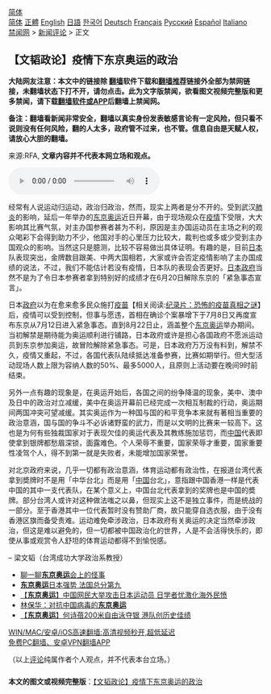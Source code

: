  <!-- 面包屑导航 --> <div class="breadcrumb"><!-- GTranslate: https://gtranslate.io/ -->  <div class="switcher notranslate">  <div class="selected">  <a href="#" onclick="return false;"> 简体</a>  </div>  <div class="option">  <a href="https://www.bannedbook.org" onclick="doGTranslate('zh-CN|zh-CN');jQuery('div.switcher div.selected a').html(jQuery(this).html());return false;" title="简体中文" class="nturl selected"> 简体</a>  <a href="https://www.bannedbook.org/zh-tw/" onclick="doGTranslate('zh-CN|zh-TW');jQuery('div.switcher div.selected a').html(jQuery(this).html());return false;" title="繁體中文" class="nturl"> 正體</a>  <a href="https://www.bannedbook.org/en/" onclick="doGTranslate('zh-CN|en');jQuery('div.switcher div.selected a').html(jQuery(this).html());return false;" title="English" class="nturl"> English</a>  <a href="https://www.bannedbook.org/ja/" onclick="doGTranslate('zh-CN|ja');jQuery('div.switcher div.selected a').html(jQuery(this).html());return false;" title="日本語" class="nturl"> 日語</a>  <a href="https://www.bannedbook.org/ko/" onclick="doGTranslate('zh-CN|ko');jQuery('div.switcher div.selected a').html(jQuery(this).html());return false;" title="한국어" class="nturl"> 한국어</a>  <a href="https://www.bannedbook.org/de/" onclick="doGTranslate('zh-CN|de');jQuery('div.switcher div.selected a').html(jQuery(this).html());return false;" title="Deutsch" class="nturl"> Deutsch</a>  <a href="https://www.bannedbook.org/fr/" onclick="doGTranslate('zh-CN|fr');jQuery('div.switcher div.selected a').html(jQuery(this).html());return false;" title="Français" class="nturl"> Français</a>  <a href="https://www.bannedbook.org/ru/" onclick="doGTranslate('zh-CN|ru');jQuery('div.switcher div.selected a').html(jQuery(this).html());return false;" title="Русский" class="nturl"> Русский</a>  <a href="https://www.bannedbook.org/es/" onclick="doGTranslate('zh-CN|es');jQuery('div.switcher div.selected a').html(jQuery(this).html());return false;" title="Español" class="nturl"> Español</a>  <a href="https://www.bannedbook.org/it/" onclick="doGTranslate('zh-CN|it');jQuery('div.switcher div.selected a').html(jQuery(this).html());return false;" title="Italiano" class="nturl"> Italiano</a>  </div>  </div>      <div class='breadcrumb-sub'><!-- Breadcrumb NavXT 6.3.0 --> <a href="https://www.bannedbook.org/" class="home">禁闻网</a> &gt; <a href="https://www.bannedbook.org/bnews/comments/" class="category">新闻评论</a> &gt; 正文</div></div><h2>【文韬政论】疫情下东京奥运的政治</h2> <p class="notice"><b>大陆网友注意：本文中的链接除 <a href="https://github.com/bannedbook/fanqiang" >翻墙</a>软件下载和<a href="https://github.com/killgcd/justmysocks/blob/master/README.md">翻墙推荐</a>链接外全部为禁网链接，未翻墙状态下打不开，请勿点击。此为文字版禁闻，欲看图文视频完整版和更多禁闻，请下载<a href="https://github.com/bannedbook/fanqiang">翻墙软件或APP</a>后翻墙上禁闻网。</p><p>备注：翻墙看新闻非常安全，翻墙以真实身份发表敏感言论有一定风险，但只看不说则没有任何风险，翻的人太多，政府管不过来，也不管。信息自由是天赋人权，请放心大胆的翻墙。</b></p>  <div class="entry"> <p>来源:RFA, <strong>文章内容并不代表本网立场和观点。</strong></p> <p><audio controls="controls" preload="metadata" src="https://www.rfa.org/cantonese/commentaries/mt/twwatcher-07292021082636.html/@@stream" type="audio/mpeg"><br /> </audio></p>  <p>经常有人说运动归运动，政治归政治，然而，现实上两者是分不开的。受到武汉<a href="https://www.bannedbook.org/bnews/tag/%e8%82%ba%e7%82%8e/" class="st_tag internal_tag" rel="tag" title="标签 肺炎 下的日志">肺炎</a>的影响，延后一年举办的<a href="https://www.bannedbook.org/bnews/tag/%e4%b8%9c%e4%ba%ac/" class="st_tag internal_tag" rel="tag" title="标签 东京 下的日志">东京</a><a href="https://www.bannedbook.org/bnews/tag/%e5%a5%a5%e8%bf%90/" class="st_tag internal_tag" rel="tag" title="标签 奥运 下的日志">奥运</a>近日开幕，由于现场观众在<a href="https://www.bannedbook.org/bnews/tag/%E7%96%AB%E6%83%85/" class="st_tag internal_tag" rel="tag" title="标签 疫情 下的日志">疫情</a>下受限，大大影响其比赛气氛，对主办国参赛者甚为不利，原因是主办国运动员在主场之利的观众喝彩下会得到助力不少，他国对手的心里压力比较大，裁判也或多或少受到主办国观众的影响。当然这只是臆测，比较不容易做出具体证明。有趣的是，目前<a href="https://www.bannedbook.org/bnews/tag/%e6%97%a5%e6%9c%ac/" class="st_tag internal_tag" rel="tag" title="标签 日本 下的日志">日本</a>队表现突出，金牌数目跟美、中两大国相若，大家或许会否定疫情影响了主办国成绩的说法，不过，我们不能估计若没有疫情，日本队的表现会否更好。<a href="https://www.bannedbook.org/bnews/tag/%E6%97%A5%E6%9C%AC%E6%94%BF%E5%BA%9C/" class="st_tag internal_tag" rel="tag" title="标签 日本政府 下的日志">日本政府</a>当然不是为了令日本参赛者拿到特别好的成绩才在6月20日解除东京的「紧急事态宣言」。</p> <p>日本<a href="https://www.bannedbook.org/bnews/tag/%e6%94%bf%e5%ba%9c/" class="st_tag internal_tag" rel="tag" title="标签 政府 下的日志">政府</a>以为在愈来愈多民众施打<span class='wp_keywordlink'><a href="https://www.bannedbook.org/bnews/tculture/20160630/551027.html" title="疫苗" target="_blank">疫苗</a></span>【相关阅读:<a href='https://www.bannedbook.org/bnews/topimagenews/20180408/925060.html' target='_blank'>纪录片：恐怖的疫苗真相之谜</a>】后，疫情可以受到控制，但事与愿违，首相在确诊个案暴增下于7月8日又再度宣布东京从7月12日进入紧急事态。直到8月22日止，涵盖整个<a href="https://www.bannedbook.org/bnews/tag/%e4%b8%9c%e4%ba%ac%e5%a5%a5%e8%bf%90/" class="st_tag internal_tag" rel="tag" title="标签 东京奥运 下的日志">东京奥运</a>举办期间。当初解禁是期待能为奥运顺利进行铺路，日本政府或许是担心各国政府不愿派运动员到东京参加奥运，故冒险解除紧急事态。可是，日本政府万万没有料到，解禁不久，疫情又重起，不过，各国代表队陆续抵达准备参赛，比赛如期举行。但大型活动现场人数上限为容纳人数的50%、最多5000人，且原则上活动要在晚间9时前结束。</p>  <p>另外一点有趣的现象是，在奥运开始后，各国之间的纷争降温的现象，美中、澳中及日中的政治对立减缓，美中在奥运开幕前已经完成一次相互制裁的行动，奥运期间两国冲突可望减缓。其实奥运作为一种国与国的和平竞争本来就有著相当重要的政治意涵，国与国的争斗不必诉诸野蛮的武力，而是以文明的比赛来一较高下。这也是为何有些独裁国家对于表现欠佳的奥运代表及其教练施加惩罚，而<span class='wp_keywordlink_affiliate'><a href="https://www.bannedbook.org/" title="中国" target="_blank">中国</a></span>代表即使拿到银牌都愁眉深锁，面露难色。个人荣辱不重要，国家荣辱才重要，国家重要性凌驾个人，得不到第一就是失败者，未能增加国家荣誉。</p> <p>对北京政府来说，几乎一切都有政治意涵，体育运动都有政治性，在报道台湾代表拿到奬牌时不是用「中华台北」而是用「<a href="https://www.bannedbook.org/bnews/tag/%E4%B8%AD%E5%9B%BD/" class="st_tag internal_tag" rel="tag" title="标签 中国 下的日志">中国</a>台北」，意指跟中国香港一样是代表中国的其中一支代表队，在某个意义上，中国台北代表拿到的奖牌也是中国的奬牌。部分台湾人或许对这种做法嗤之以鼻，但现实上这不是独立事件，而是统战的一部分。至于香港其中一位代表暂时没有赞助厂商，故只能穿自选衣服，由于没有香港区旗而备受责难。运动难免牵涉政治，日本政府有关奥运的决定当然牵涉政治，但这是难以避免的，但一切都被中国政治化的世界，人是不会活得快乐的，即使从事或观赏令人舒坦的体育运动都得不到愉悦感。</p>  <p>&#8211; 梁文韬（台湾成功大学政治系教授）</p> <ul class='op-related-articles' title='相关阅读'> <li><a href='https://www.bannedbook.org/bnews/ssgc/20210729/1596562.html' target='_blank'>聊一聊<b>东京奥运</b>会上的怪事</a></li> <li><a href='https://www.bannedbook.org/bnews/headline/20210729/1596528.html' target='_blank'><b>东京奥运</b>日本强势 法国总分第九</a></li> <li><a href='https://www.bannedbook.org/bnews/headline/20210729/1596513.html' target='_blank'>【<b>东京奥运</b>】中国网民大举攻击日本运动员 日学者忧激化海外民愤</a></li> <li><a href='https://www.bannedbook.org/bnews/baitai/20210729/1595994.html' target='_blank'>林保华：对抗中国病毒的<b>东京奥运</b></a></li> <li><a href='https://www.bannedbook.org/bnews/headline/20210728/1595783.html' target='_blank'>【<b>东京奥运</b>】何诗蓓200米自由泳夺银 港队创历史佳绩</a></li> </ul> <p class="texttj"> <a href="https://github.com/bannedbook/fanqiang/wiki/V2ray%E6%9C%BA%E5%9C%BA" target="_blank">WIN/MAC/安卓/iOS高速翻墙:高清视频秒开,超低延迟</a><br/> <a href="https://github.com/bannedbook/fanqiang/wiki/%E7%A6%81%E9%97%BB%E7%BD%91%E5%AE%89%E5%8D%93%E7%BF%BB%E5%A2%99%E6%96%B0%E9%97%BBAPP" target="_blank">免费PC翻墙、安卓VPN翻墙APP</a></p> <p>（以上<span class='wp_keywordlink_affiliate'><a href="https://www.bannedbook.org/bnews/comments/" title="新闻评论" target="_blank">评论</a></span>纯属作者个人观点，并不代表本台立场。）</p><a name='sharetosocial'></a>  <div style="margin-bottom:5px;padding-bottom:5px;clear:both"> <div id="archive-pix-1" class="banner-ads"> <!-- AuctionX Display platform tag START --> <div id="26318x728x90x621x_ADSLOT2" clicktrack="%%CLICK_URL_ESC%%"></div> <!-- AuctionX Display platform tag END --> </div> <div id="archive-pix-2" class="banner-ads"> <!-- AuctionX Display platform tag START --> <div id="26315x300x250x621x_ADSLOT2" clicktrack="%%CLICK_URL_ESC%%"></div> <!-- AuctionX Display platform tag END --> </div> </div>  <div id="archive-pix-1" class="banner-ads"> <!-- AuctionX Display platform tag START --> <div id="26318x728x90x621x_ADSLOT3" clicktrack="%%CLICK_URL_ESC%%"></div> <!-- AuctionX Display platform tag END --> </div> <div><b>本文的图文或视频完整版</b>：<a href='https://www.bannedbook.org/bnews/comments/20210729/1596568.html'>【文韬政论】疫情下东京奥运的政治</a></div>  </div><!--END ENTRY--> 